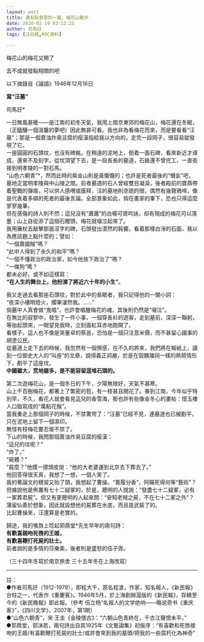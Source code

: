 ```yaml
---
layout: post
title: 還有點意思的一篇，梅花山散步
date: 2020-02-19 03:13:21
author: 司馬訏
tags: [汪兆銘,ROC資料]

---
```

梅花山的梅花又開了

去不成就發點相關的吧  

以下摘錄自《論語》1946年12月16日  
  
**寫“汪墓”**  

司馬訏\*

一日無風甚暖——是江南的初冬天氣，我爬上南京東郊的梅花山，梅花還在冬眠，（正醞釀一個溫馨的夢吧）因此無甚可看。我也非為看梅花而來，而是要看看“汪墓”；那是一個賣油炸臭豆腐的瘦漢指給我以方向的，走完一段岡子，很容易就發現了它。  
一座圓圓的石頭坟，也沒有碑銘，在稍遠的泥地上，倒着一面石碑，看來新近才琢成，還來不及刻字。從坟頂望下去，是一段長長的墓道，石級還不曾完工，一直銜接到明孝陵的一對石馬。  
“山色六朝青”\*，然而此時的紫金山則是黃懨懨的；也許是死者最後的“僭妄”吧，墓地正當明孝陵與中山陵之間。前者墓道的石人曾經雙目凝淚，後者殿前的寶鼎帶着聖戰的彈痕，可以供人感喟或膜拜，汪的墓地則空疏的很，偶然有幾聲鴉啼，像是代表着多辯的死者的最後言論。全部景象如此，倘在畫家的筆下，恐也只得這麼寥寥幾筆。  
但在感傷的詩人則不然；這兒沒有“蕭蕭”的白楊可資吟詠，却有現成的梅花可以落墨；山上自從添了這個石饅頭，梅花就啜泣起來了。  
我用籘杖去敲擊那面沒字的碑，石頭發出漠然的鈍響。看着那樣白淨的石面，我以為應該題上點什麼的；譬如：  
“一個賣國賊”嗎？  
“此中人得到了永久的和平”嗎？  
“一個不懂政治的政治家，如今他放下政治了”嗎？  
“一條狗”嗎？  
都未必好。或不如這樣寫：  
**“在人生的舞台上，他扮演了將近六十年的小生”**。  

我又走過去看那座石頭坟，對於此中的長眠者，我只記得他的一闋小詞：  
“夜深小樓明燈火，擱筆淒然我。……”  
倘墓中人真會做“鬼唱”，也許會唱醒梅花的魂，其後則仍然是“啜泣”。  
在無比的寂寥中，發生了一件小事，一個穿長衫的遊客，走到墓前，深深一鞠躬，等抬起頭來，一眼望見我時，立刻面紅耳赤地跑開了。  
看樣子，這人也不像是哭董卓的蔡邕，恐怕是一個只注意米價，而不甚留心國事的胡塗公民。  
從墓道上走下去的時候，我忽然有一個預感，在不久的將來，我們將在報紙上，讀到一位御史大人的“叫座”的文章，說得義正詞嚴，於是在毀魏璫祠一樣的熱鬧情形下，剷平了這座坟。  
**中國雖大，荒地雖多，是不能容留這堆石頭的。**

第二次遊梅花山，是一個冬日的下午，夕陽無限好，天氣不甚寒。  
山上千百樹梅花，都著上了繁密的苞，有一枝甚且開花了。春到江南，今年似乎特別早，不久，看花人就會看見這兒的香雪海，那也許有些像金冬心的畫帖：借玉樓人口脂寫成的“萬點花鬚”。  
當我重走上那個岡子的時候，不禁驚愕了：“汪墓”已經不見，連墓道也已被剷平，只在泥地上留下一個濕印。  
無怪有枝梅花要忍俊不禁了。  
下山的時候，我問那個賣油炸臭豆腐的瘦漢：  
“這兒的坟呢？”  
“炸了。”  
“屍體？”  
“屍麼？”他摸一摸頭皮說：“他的大老婆運到北京去下葬去了。”  
他回答得很天真，我想了一想，一個人笑了。  
我的著論文的積習又抬了頭，我想起了曹操。“賣履分香”，阿瞞死得何等“藝術”？但據說他是佈置有七十二疑冢的，於是，聰明的人就說：“發盡七十二疑冢，必有一冢葬君屍”。但又有更聰明的人起來問：“安知老賊之屍，不在七十二冢之外”？蒲留仙善於想象，因此就設想他的屍葬在水底，而且是武裝了的。  
比起曹操來，汪還算是老實的。  

歸途，我的嘴唇上唸起郭鼎堂\*先生早年的兩句詩：  
**有歡喜親吻死唇的王姬，  
有歡喜鞭打死屍的壯士。**  
前者說的是多情的莎樂美，後者則是盛怒的伍子胥。  

（三十四年冬寫於南京旅舍 三十五年冬在上海改寫）  

---------------  

註：  
●作者司馬訏（1912-1979），即程大千，原名程滄，作家，知名報人，《新民報》台柱之一，代表作《重慶客》。1946年5月，於上海創辦滬版的《新民報》，存續至今的《新民晚報》即此報。（參考 伍立杨“名报人的文学绝响——略说奇书《重庆客》”，《四川文学》，2007年，第1期）  
●“山色六朝青”，宋·王圭《金陵懷古》：“六朝山色青終在，千古江聲恨未平。”  
●郭鼎堂，郭沫若，兩句詩出自其1925年《文藝論集》初版序：“有喜歡和死唇接吻的王姬/有喜歡鞭打死屍的壯士/或許會來到我的墓頭/把我的一些腐朽化為神奇”
